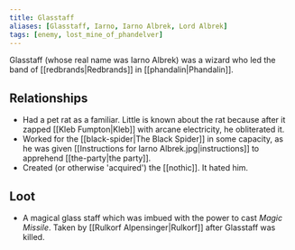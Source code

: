 ```yaml
---
title: Glasstaff
aliases: [Glasstaff, Iarno, Iarno Albrek, Lord Albrek]
tags: [enemy, lost_mine_of_phandelver]
---
```

Glasstaff (whose real name was Iarno Albrek) was a wizard who led the band of [[redbrands|Redbrands]] in [[phandalin|Phandalin]]. 

## Relationships
- Had a pet rat as a familiar. Little is known about the rat because after it zapped [[Kleb Fumpton|Kleb]] with arcane electricity, he obliterated it.
- Worked for the [[black-spider|The Black Spider]] in some capacity, as he was given [[Instructions for Iarno Albrek.jpg|instructions]] to apprehend [[the-party|the party]].
- Created (or otherwise 'acquired') the [[nothic]]. It hated him.

## Loot
- A magical glass staff which was imbued with the power to cast *Magic Missile*. Taken by [[Rulkorf Alpensinger|Rulkorf]] after Glasstaff was killed.
